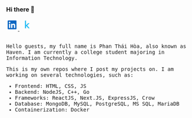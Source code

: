 ### Hi there 👋

<div>
  <a href="https://www.linkedin.com/in/hganyu/" style="margin-right: 5px;">
    <img src="./imgs/linkedin.svg" height="32"/>
  </a>
  <a href="https://www.kaggle.com/hganyu" style="margin-right: 5px;">
    <img src="./imgs/kaggle.jfif" height="32"/>
  </a>
</div>

<br/>

<p style="font-family: monospace">
  Hello guests, my full name is Phan Thái Hòa, also known as Haven. I am currently a college student majoring in Information Technology. 
</p>

<p style="font-family: monospace">
  This is my own repos where I post my projects on. I am working on several technologies, such as:
</p>

<ul style="font-family: monospace"> 
  <li>Frontend: HTML, CSS, JS</li>
  <li>Backend: NodeJS, C++, Go</li>
  <li>Frameworks: ReactJS, Next.JS, ExpressJS, Crow</li>
  <li>Database: MongoDB, MySQL, PostgreSQL, MS SQL, MariaDB</li>
  <li>Containerization: Docker</li>
</ul>